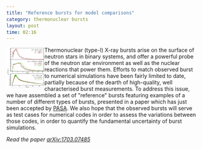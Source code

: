 ```yaml
---
title: "Reference bursts for model comparisons"
category: thermonuclear bursts
layout: post
time: 02:16
---
```

<!-- header generated from blosxom format post; make_header.pl 23.1.2022 -->
<p>
<img src="/images/gal17_fig3.jpg" width="100" align="left">
Thermonuclear (type-I) X-ray bursts arise on the surface of neutron stars in
binary systems, and offer a powerful probe of the neutron star environment
as well as the nuclear reactions that power them.
Efforts to match observed burst to numerical simulations have been fairly
limited to date, partially because of the dearth of high-quality, well
characterised burst measurements. To address this issue, we have assembled
a set of "reference" bursts featuring examples of a number of different types
of bursts, presented in a paper which has just been accepted by 
<a href="https://www.cambridge.org/core/journals/publications-of-the-astronomical-society-of-australia">PASA</a>.
We also hope that the observed bursts will serve as test cases for numerical
codes in order to assess the variations between those codes, in order to 
quantify the fundamental uncertainty of burst simulations. 
<p>
<em>Read the paper <a href="https://arxiv.org/abs/1703.07485">arXiv:1703.07485</a></em>
